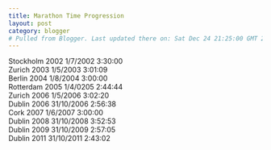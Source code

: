 ```yaml
---
title: Marathon Time Progression
layout: post
category: blogger
# Pulled from Blogger. Last updated there on: Sat Dec 24 21:25:00 GMT 2011
---
```

<html>  <head>    <script type="text/javascript" src="https://www.google.com/jsapi"></script>    <script type="text/javascript">      google.load("visualization", "1", {packages:["corechart"]});       google.setOnLoadCallback(drawChart);       function drawChart() {         var data = new google.visualization.DataTable();         data.addColumn('string', 'Year');         data.addColumn('number', 'Time');         data.addRows([ ['Stockholm 2007',3.30], ['Zurich 2003',3.01], ['Berlin 2004',3.00], ['Rotterdam 2005',2.44], ['Zurich 2006',3.02], ['Dublin 2006',2.56], ['Cork 2007',3.00], ['Dublin 2008',3.52], ['Dublin 2009',2.57], ['Dublin 2011',2.43]         ]);          var options = {           width: 400, height: 240,           title: 'Marathon Times'         };          var chart = new google.visualization.LineChart(document.getElementById('chart_div'));         chart.draw(data, options);       }     </script>  </head>  <body>    <div id="chart_div"></div>Stockholm 2002 1/7/2002 3:30:00</br>Zurich 2003 1/5/2003 3:01:09</br>Berlin 2004 1/8/2004 3:00:00</br>Rotterdam 2005 1/4/0205 2:44:44</br>Zurich 2006 1/5/2006 3:02:20</br>Dublin 2006 31/10/2006 2:56:38</br>Cork 2007 1/6/2007 3:00:00</br>Dublin 2008 31/10/2008 3:52:53</br>Dublin 2009 31/10/2009 2:57:05</br>Dublin 2011 31/10/2011 2:43:02</br>  </body></html>
